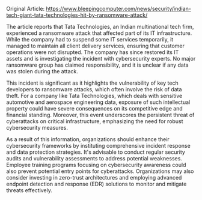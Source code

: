 Original Article: https://www.bleepingcomputer.com/news/security/indian-tech-giant-tata-technologies-hit-by-ransomware-attack/

The article reports that Tata Technologies, an Indian multinational tech firm, experienced a ransomware attack that affected part of its IT infrastructure. While the company had to suspend some IT services temporarily, it managed to maintain all client delivery services, ensuring that customer operations were not disrupted. The company has since restored its IT assets and is investigating the incident with cybersecurity experts. No major ransomware group has claimed responsibility, and it is unclear if any data was stolen during the attack.

This incident is significant as it highlights the vulnerability of key tech developers to ransomware attacks, which often involve the risk of data theft. For a company like Tata Technologies, which deals with sensitive automotive and aerospace engineering data, exposure of such intellectual property could have severe consequences on its competitive edge and financial standing. Moreover, this event underscores the persistent threat of cyberattacks on critical infrastructure, emphasizing the need for robust cybersecurity measures.

As a result of this information, organizations should enhance their cybersecurity frameworks by instituting comprehensive incident response and data protection strategies. It's advisable to conduct regular security audits and vulnerability assessments to address potential weaknesses. Employee training programs focusing on cybersecurity awareness could also prevent potential entry points for cyberattacks. Organizations may also consider investing in zero-trust architectures and employing advanced endpoint detection and response (EDR) solutions to monitor and mitigate threats effectively.